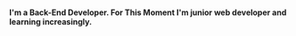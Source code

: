 
<h4> I'm a Back-End Developer. For This Moment I'm junior web developer and learning increasingly. </h4>


	



